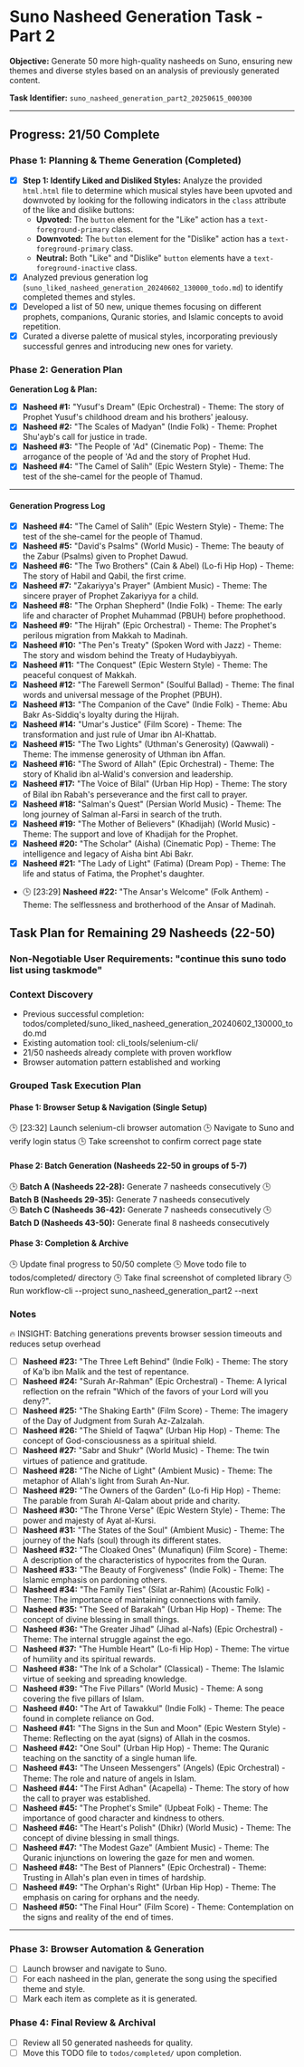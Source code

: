 # Suno Nasheed Generation Task - Part 2

**Objective:** Generate 50 more high-quality nasheeds on Suno, ensuring new themes and diverse styles based on an analysis of previously generated content.

**Task Identifier:** `suno_nasheed_generation_part2_20250615_000300`

---
## Progress: 21/50 Complete

### Phase 1: Planning & Theme Generation (Completed)
- [X] **Step 1: Identify Liked and Disliked Styles:** Analyze the provided `html.html` file to determine which musical styles have been upvoted and downvoted by looking for the following indicators in the `class` attribute of the like and dislike buttons:
  - **Upvoted:** The `button` element for the "Like" action has a `text-foreground-primary` class.
  - **Downvoted:** The `button` element for the "Dislike" action has a `text-foreground-primary` class.
  - **Neutral:** Both "Like" and "Dislike" `button` elements have a `text-foreground-inactive` class.
- [X] Analyzed previous generation log (`suno_liked_nasheed_generation_20240602_130000_todo.md`) to identify completed themes and styles.
- [X] Developed a list of 50 new, unique themes focusing on different prophets, companions, Quranic stories, and Islamic concepts to avoid repetition.
- [X] Curated a diverse palette of musical styles, incorporating previously successful genres and introducing new ones for variety.

### Phase 2: Generation Plan

**Generation Log & Plan:**

- [X] **Nasheed #1:** "Yusuf's Dream" (Epic Orchestral) - Theme: The story of Prophet Yusuf's childhood dream and his brothers' jealousy.
- [X] **Nasheed #2:** "The Scales of Madyan" (Indie Folk) - Theme: Prophet Shu'ayb's call for justice in trade.
- [X] **Nasheed #3:** "The People of 'Ad" (Cinematic Pop) - Theme: The arrogance of the people of 'Ad and the story of Prophet Hud.
- [X] **Nasheed #4:** "The Camel of Salih" (Epic Western Style) - Theme: The test of the she-camel for the people of Thamud.

---

#### Generation Progress Log

- [X] **Nasheed #4:** "The Camel of Salih" (Epic Western Style) - Theme: The test of the she-camel for the people of Thamud.
- [X] **Nasheed #5:** "David's Psalms" (World Music) - Theme: The beauty of the Zabur (Psalms) given to Prophet Dawud.
- [X] **Nasheed #6:** "The Two Brothers" (Cain & Abel) (Lo-fi Hip Hop) - Theme: The story of Habil and Qabil, the first crime.
- [X] **Nasheed #7:** "Zakariyya's Prayer" (Ambient Music) - Theme: The sincere prayer of Prophet Zakariyya for a child.
- [X] **Nasheed #8:** "The Orphan Shepherd" (Indie Folk) - Theme: The early life and character of Prophet Muhammad (PBUH) before prophethood.
- [X] **Nasheed #9:** "The Hijrah" (Epic Orchestral) - Theme: The Prophet's perilous migration from Makkah to Madinah.
- [X] **Nasheed #10:** "The Pen's Treaty" (Spoken Word with Jazz) - Theme: The story and wisdom behind the Treaty of Hudaybiyyah.
- [X] **Nasheed #11:** "The Conquest" (Epic Western Style) - Theme: The peaceful conquest of Makkah.
- [X] **Nasheed #12:** "The Farewell Sermon" (Soulful Ballad) - Theme: The final words and universal message of the Prophet (PBUH).
- [X] **Nasheed #13:** "The Companion of the Cave" (Indie Folk) - Theme: Abu Bakr As-Siddiq's loyalty during the Hijrah.
- [X] **Nasheed #14:** "Umar's Justice" (Film Score) - Theme: The transformation and just rule of Umar ibn Al-Khattab.
- [X] **Nasheed #15:** "The Two Lights" (Uthman's Generosity) (Qawwali) - Theme: The immense generosity of Uthman ibn Affan.
- [X] **Nasheed #16:** "The Sword of Allah" (Epic Orchestral) - Theme: The story of Khalid ibn al-Walid's conversion and leadership.
- [X] **Nasheed #17:** "The Voice of Bilal" (Urban Hip Hop) - Theme: The story of Bilal ibn Rabah's perseverance and the first call to prayer.
- [X] **Nasheed #18:** "Salman's Quest" (Persian World Music) - Theme: The long journey of Salman al-Farsi in search of the truth.
- [X] **Nasheed #19:** "The Mother of Believers" (Khadijah) (World Music) - Theme: The support and love of Khadijah for the Prophet.
- [X] **Nasheed #20:** "The Scholar" (Aisha) (Cinematic Pop) - Theme: The intelligence and legacy of Aisha bint Abi Bakr.
- [X] **Nasheed #21:** "The Lady of Light" (Fatima) (Dream Pop) - Theme: The life and status of Fatima, the Prophet's daughter.
- 🕒 [23:29] **Nasheed #22:** "The Ansar's Welcome" (Folk Anthem) - Theme: The selflessness and brotherhood of the Ansar of Madinah.

## Task Plan for Remaining 29 Nasheeds (22-50)

### Non-Negotiable User Requirements: "continue this suno todo list using taskmode"

### Context Discovery
- Previous successful completion: todos/completed/suno_liked_nasheed_generation_20240602_130000_todo.md
- Existing automation tool: cli_tools/selenium-cli/ 
- 21/50 nasheeds already complete with proven workflow
- Browser automation pattern established and working

### Grouped Task Execution Plan

#### Phase 1: Browser Setup & Navigation (Single Setup)
🕒 [23:32] Launch selenium-cli browser automation
🕒 Navigate to Suno and verify login status
🕒 Take screenshot to confirm correct page state

#### Phase 2: Batch Generation (Nasheeds 22-50 in groups of 5-7)
🕒 **Batch A (Nasheeds 22-28):** Generate 7 nasheeds consecutively
🕒 **Batch B (Nasheeds 29-35):** Generate 7 nasheeds consecutively  
🕒 **Batch C (Nasheeds 36-42):** Generate 7 nasheeds consecutively
🕒 **Batch D (Nasheeds 43-50):** Generate final 8 nasheeds consecutively

#### Phase 3: Completion & Archive
🕒 Update final progress to 50/50 complete
🕒 Move todo file to todos/completed/ directory
🕒 Take final screenshot of completed library
🕒 Run workflow-cli --project suno_nasheed_generation_part2 --next

### Notes
🔥 INSIGHT: Batching generations prevents browser session timeouts and reduces setup overhead
- [ ] **Nasheed #23:** "The Three Left Behind" (Indie Folk) - Theme: The story of Ka'b ibn Malik and the test of repentance.
- [ ] **Nasheed #24:** "Surah Ar-Rahman" (Epic Orchestral) - Theme: A lyrical reflection on the refrain "Which of the favors of your Lord will you deny?".
- [ ] **Nasheed #25:** "The Shaking Earth" (Film Score) - Theme: The imagery of the Day of Judgment from Surah Az-Zalzalah.
- [ ] **Nasheed #26:** "The Shield of Taqwa" (Urban Hip Hop) - Theme: The concept of God-consciousness as a spiritual shield.
- [ ] **Nasheed #27:** "Sabr and Shukr" (World Music) - Theme: The twin virtues of patience and gratitude.
- [ ] **Nasheed #28:** "The Niche of Light" (Ambient Music) - Theme: The metaphor of Allah's light from Surah An-Nur.
- [ ] **Nasheed #29:** "The Owners of the Garden" (Lo-fi Hip Hop) - Theme: The parable from Surah Al-Qalam about pride and charity.
- [ ] **Nasheed #30:** "The Throne Verse" (Epic Western Style) - Theme: The power and majesty of Ayat al-Kursi.
- [ ] **Nasheed #31:** "The States of the Soul" (Ambient Music) - Theme: The journey of the Nafs (soul) through its different states.
- [ ] **Nasheed #32:** "The Cloaked Ones" (Munafiqun) (Film Score) - Theme: A description of the characteristics of hypocrites from the Quran.
- [ ] **Nasheed #33:** "The Beauty of Forgiveness" (Indie Folk) - Theme: The Islamic emphasis on pardoning others.
- [ ] **Nasheed #34:** "The Family Ties" (Silat ar-Rahim) (Acoustic Folk) - Theme: The importance of maintaining connections with family.
- [ ] **Nasheed #35:** "The Seed of Barakah" (Urban Hip Hop) - Theme: The concept of divine blessing in small things.
- [ ] **Nasheed #36:** "The Greater Jihad" (Jihad al-Nafs) (Epic Orchestral) - Theme: The internal struggle against the ego.
- [ ] **Nasheed #37:** "The Humble Heart" (Lo-fi Hip Hop) - Theme: The virtue of humility and its spiritual rewards.
- [ ] **Nasheed #38:** "The Ink of a Scholar" (Classical) - Theme: The Islamic virtue of seeking and spreading knowledge.
- [ ] **Nasheed #39:** "The Five Pillars" (World Music) - Theme: A song covering the five pillars of Islam.
- [ ] **Nasheed #40:** "The Art of Tawakkul" (Indie Folk) - Theme: The peace found in complete reliance on God.
- [ ] **Nasheed #41:** "The Signs in the Sun and Moon" (Epic Western Style) - Theme: Reflecting on the ayat (signs) of Allah in the cosmos.
- [ ] **Nasheed #42:** "One Soul" (Urban Hip Hop) - Theme: The Quranic teaching on the sanctity of a single human life.
- [ ] **Nasheed #43:** "The Unseen Messengers" (Angels) (Epic Orchestral) - Theme: The role and nature of angels in Islam.
- [ ] **Nasheed #44:** "The First Adhan" (Acapella) - Theme: The story of how the call to prayer was established.
- [ ] **Nasheed #45:** "The Prophet's Smile" (Upbeat Folk) - Theme: The importance of good character and kindness to others.
- [ ] **Nasheed #46:** "The Heart's Polish" (Dhikr) (World Music) - Theme: The concept of divine blessing in small things.
- [ ] **Nasheed #47:** "The Modest Gaze" (Ambient Music) - Theme: The Quranic injunctions on lowering the gaze for men and women.
- [ ] **Nasheed #48:** "The Best of Planners" (Epic Orchestral) - Theme: Trusting in Allah's plan even in times of hardship.
- [ ] **Nasheed #49:** "The Orphan's Right" (Urban Hip Hop) - Theme: The emphasis on caring for orphans and the needy.
- [ ] **Nasheed #50:** "The Final Hour" (Film Score) - Theme: Contemplation on the signs and reality of the end of times.

---

### Phase 3: Browser Automation & Generation
- [ ] Launch browser and navigate to Suno.
- [ ] For each nasheed in the plan, generate the song using the specified theme and style.
- [ ] Mark each item as complete as it is generated.

### Phase 4: Final Review & Archival
- [ ] Review all 50 generated nasheeds for quality.
- [ ] Move this TODO file to `todos/completed/` upon completion.

